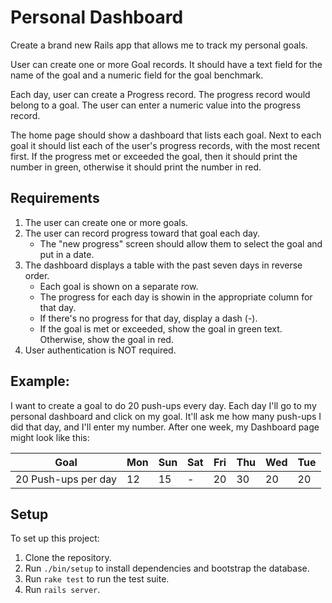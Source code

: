 # Personal Dashboard

Create a brand new Rails app that allows me to track my personal goals.

User can create one or more Goal records. It should have a text field for the name of the goal and a numeric field for the goal benchmark.

Each day, user can create a Progress record. The progress record would belong to a goal. The user can enter a numeric value into the progress record.

The home page should show a dashboard that lists each goal. Next to each goal it should list each of the user's progress records, with the most recent first. If the progress met or exceeded the goal, then it should print the number in green, otherwise it should print the number in red.

## Requirements
1. The user can create one or more goals.
2. The user can record progress toward that goal each day.
   * The "new progress" screen should allow them to select the goal and put in a date. 
3. The dashboard displays a table with the past seven days in reverse order. 
   * Each goal is shown on a separate row.
   * The progress for each day is showin in the appropriate column for that day.
   * If there's no progress for that day, display a dash (-).
   * If the goal is met or exceeded, show the goal in green text. Otherwise, show the goal in red. 
4. User authentication is NOT required.

## Example:

I want to create a goal to do 20 push-ups every day. Each day I'll go to my personal dashboard and click on my goal. It'll ask me how many push-ups I did that day, and I'll enter my number. After one week, my Dashboard page might look like this:

| Goal                | Mon | Sun | Sat | Fri | Thu | Wed | Tue |
| ------------------- | --- | --- | --- | --- | --- | --- | --- |
| 20 Push-ups per day | 12  | 15  | -   | 20  | 30  | 20  | 20  |

## Setup

To set up this project:

1. Clone the repository.
2. Run `./bin/setup` to install dependencies and bootstrap the database.
3. Run `rake test` to run the test suite.
4. Run `rails server`.
